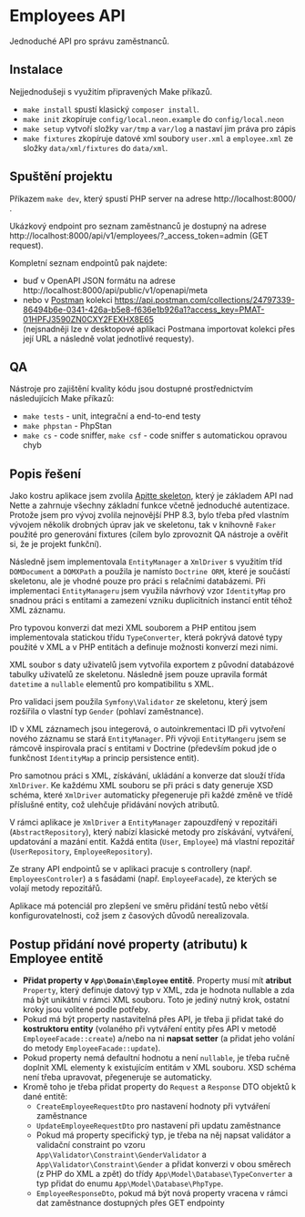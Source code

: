 # Employees API

Jednoduché API pro správu zaměstnanců.

## Instalace

Nejjednodušeji s využitím připravených Make příkazů.

- `make install` spustí klasický `composer install`.
- `make init` zkopíruje `config/local.neon.example` do `config/local.neon`
- `make setup` vytvoří složky `var/tmp` a `var/log` a nastaví jim práva pro zápis
- `make fixtures` zkopíruje datové xml soubory `user.xml` a `employee.xml` ze složky `data/xml/fixtures` do `data/xml`.

## Spuštění projektu

Příkazem `make dev`, který spustí PHP server na adrese http://localhost:8000/ .

Ukázkový endpoint pro seznam zaměstnanců je dostupný na adrese http://localhost:8000/api/v1/employees/?_access_token=admin (GET request).

Kompletní seznam endpointů pak najdete:
- buď v OpenAPI JSON formátu na adrese http://localhost:8000/api/public/v1/openapi/meta
- nebo v [Postman](https://www.postman.com/) kolekci https://api.postman.com/collections/24797339-86494b6e-0341-426a-b5e8-f636e1b926a1?access_key=PMAT-01HPFJ3590ZN0CXY2FEXHX8E65
- (nejsnadněji lze v desktopové aplikaci Postmana importovat kolekci přes její URL a následně volat jednotlivé requesty).

## QA

Nástroje pro zajištění kvality kódu jsou dostupné prostřednictvím následujících Make příkazů:
- `make tests` - unit, integrační a end-to-end testy
- `make phpstan` - PhpStan
- `make cs` - code sniffer, `make csf` - code sniffer s automatickou opravou chyb

## Popis řešení

Jako kostru aplikace jsem zvolila [Apitte skeleton](https://github.com/contributte/apitte-skeleton), který je základem API nad Nette a zahrnuje všechny
základní funkce včetně jednoduché autentizace. Protože jsem pro vývoj zvolila nejnovější PHP 8.3,
bylo třeba před vlastním vývojem několik drobných úprav jak ve skeletonu, tak v knihovně `Faker` použité pro generování fixtures 
(cílem bylo zprovoznit QA nástroje a ověřit si, že je projekt funkční).

Následně jsem implementovala `EntityManager` a `XmlDriver` s využitím tříd `DOMDocument` a `DOMXPath` a použila je namísto `Doctrine ORM`,
které je součástí skeletonu, ale je vhodné pouze pro práci s relačními databázemi.
Při implementaci `EntityManageru` jsem využila návrhový vzor `IdentityMap` pro snadnou práci s entitami
a zamezení vzniku duplicitních instancí entit téhož XML záznamu.

Pro typovou konverzi dat mezi XML souborem a PHP entitou jsem implementovala statickou třídu `TypeConverter`,
která pokrývá datové typy použité v XML a v PHP entitách a definuje možnosti konverzí mezi nimi.

XML soubor s daty uživatelů jsem vytvořila exportem z původní databázové tabulky uživatelů ze skeletonu.
Následně jsem pouze upravila formát `datetime` a `nullable` elementů pro kompatibilitu s XML.

Pro validaci jsem použila `Symfony\Validator` ze skeletonu, který jsem rozšířila o vlastní typ `Gender` (pohlaví zaměstnance).

ID v XML záznamech jsou integerová, o autoinkrementaci ID při vytvoření nového záznamu se stará `EntityManager`.
Při vývoji `EntityMangeru` jsem se rámcově inspirovala prací s entitami v Doctrine (především pokud jde o funkčnost `IdentityMap`
a princip persistence entit).

Pro samotnou práci s XML, získávání, ukládání a konverze dat slouží třída `XmlDriver`. Ke každému XML souboru se
při práci s daty generuje XSD schéma, které `XmlDriver` automaticky přegeneruje při každé změně ve třídě příslušné entity,
což ulehčuje přidávání nových atributů.

V rámci aplikace je `XmlDriver` a `EntityManager` zapouzdřený v repozitáři (`AbstractRepository`), který nabízí klasické metody pro získávání,
vytváření, updatování a mazání entit. Každá entita (`User`, `Employee`) má vlastní repozitář (`UserRepository`, `EmployeeRepository`).

Ze strany API endpointů se v aplikaci pracuje s controllery (např. `EmployeesControler`) a s fasádami (např. `EmployeeFacade`),
ze kterých se volají metody repozitářů.

Aplikace má potenciál pro zlepšení ve směru přidání testů nebo větší konfigurovatelnosti, což jsem z časových důvodů nerealizovala.

## Postup přidání nové property (atributu) k Employee entitě

- __Přidat property v `App\Domain\Employee` entitě__. Property musí mít __atribut__ `Property`, který definuje datový typ v XML,
zda je hodnota nullable a zda má být unikátní v rámci XML souboru. Toto je jediný nutný krok, ostatní kroky jsou volitené podle potřeby.
- Pokud má být property nastavitelná přes API, je třeba ji přidat také do __kostruktoru entity__
(volaného při vytváření entity přes API v metodě `EmployeeFacade::create`) a/nebo na ni __napsat setter__ (a přidat jeho volání
do metody `EmployeeFacade::update`).
- Pokud property nemá defaultní hodnotu a není `nullable`, je třeba ručně doplnit XML elementy k existujícím entitám v XML souboru.
XSD schéma není třeba upravovat, přegeneruje se automaticky.
- Kromě toho je třeba přidat property do `Request` a `Response` DTO objektů k dané entitě:
  - `CreateEmployeeRequestDto` pro nastavení hodnoty při vytváření zaměstnance
  - `UpdateEmployeeRequestDto` pro nastavení při updatu zaměstnance
  - Pokud má property specifický typ, je třeba na něj napsat validátor a validační constraint po vzoru `App\Validator\Constraint\GenderValidator`
  a `App\Validator\Constraint\Gender` a přidat konverzi v obou směrech (z PHP do XML a zpět) do třídy `App\Model\Database\TypeConverter`
  a typ přidat do enumu `App\Model\Database\PhpType`.
  - `EmployeeResponseDto`, pokud má být nová property vracena v rámci dat zaměstnance dostupných přes GET endpointy
